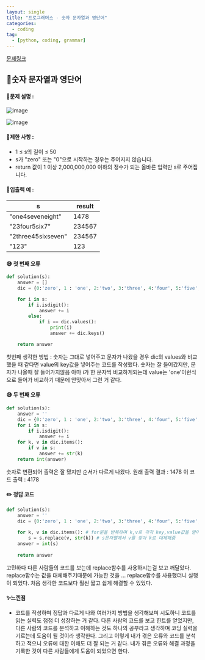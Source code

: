 ```yaml
---
layout: single
title: "프로그래머스 - 숫자 문자열과 영단어"
categories: 
  - coding
tag:
  - [python, coding, grammar]
--- 
```

[문제링크](https://school.programmers.co.kr/learn/courses/30/lessons/81301)  

## 📌숫자 문자열과 영단어

#### 📖문제 설명 :  
![image](https://github.com/user-attachments/assets/a65b9f2c-5847-4439-8e2f-2319c347bd71)

![image](https://github.com/user-attachments/assets/2bd3dbac-9580-4ee8-abc4-29b0efa394ae)


#### 📖제한 사항 :  
- 1 ≤ s의 길이 ≤ 50
- s가 "zero" 또는 "0"으로 시작하는 경우는 주어지지 않습니다.
- return 값이 1 이상 2,000,000,000 이하의 정수가 되는 올바른 입력만 s로 주어집니다.
  
#### 📖입출력 예 : 

|s|result|
|---|---|
|"one4seveneight"|1478|
|"23four5six7"|234567|
|"2three45sixseven"|234567|
|"123"|123|

#### 😅 첫 번째 오류
```python
def solution(s):
    answer = []
    dic = {0:'zero', 1 : 'one', 2:'two', 3:'three', 4:'four', 5:'five', 6:'six', 7:'seven', 8:'eight', 9:'nine'}

    for i in s:
        if i.isdigit():
            answer += i
        else:
            if i == dic.values():
                print(i)
                answer += dic.keys()

    return answer
```
첫번째 생각한 방법 : 숫자는 그대로 넣어주고 문자가 나왔을 경우 dic의 values와 비교했을 때 같다면 value의 key값을 넣어주는 코드를 작성했다.
숫자는 잘 들어갔지만, 문자가 나올때 잘 들어가지않음 아마 i가 한 문자씩 비교하게되는데 value는 'one'이런식으로 들어가 비교하기 때문에 안맞아서 그런 거 같다. 

#### 😅 두 번째 오류
```python
def solution(s):
    answer = ''
    dic = {0:'zero', 1 : 'one', 2:'two', 3:'three', 4:'four', 5:'five', 6:'six', 7:'seven', 8:'eight', 9:'nine'}
    for i in s:
        if i.isdigit():
            answer += i
    for k, v in dic.items():
        if v in s:
            answer += str(k)
    return int(answer)
```
숫자로 변환되어 출력은 잘 됐지만 순서가 다르게 나왔다. 원래 출력 결과 : 1478 이 코드 출력 : 4178

#### ✏️ 정답 코드  
```python
def solution(s):
    answer = ''
    dic = {0:'zero', 1 : 'one', 2:'two', 3:'three', 4:'four', 5:'five', 6:'six', 7:'seven', 8:'eight', 9:'nine'}
    
    for k, v in dic.items(): # for문을 반복하며 k,v로 각각 key,value값을 받아옴
        s = s.replace(v, str(k)) # s문자열에서 v를 찾아 k로 대체해줌
    answer = int(s)
    
    return answer
```
고민하다 다른 사람들의 코드를 보는데 replace함수를 사용하시는걸 보고 깨달았다.
replace함수는 값을 대체해주기때문에 가능한 것을 ... 
replace함수를 사용했더니 실행이 되었다. 처음 생각한 코드보다 훨씬 짧고 쉽게 해결할 수 있었다. 

#### ✨느낀점 
- 코드를 작성하며 정답과 다르게 나와 여러가지 방법을 생각해보며 시도하니 코드를 읽는 실력도 점점 더 성장하는 거 같다.
  다른 사람의 코드를 보고 힌트를 얻었지만, 다른 사람의 코드를 분석하고 이해하는 것도 하나의 공부라고 생각하며 코딩 실력을 기르는데
  도움이 될 것이라 생각한다. 그리고 이렇게 내가 겪은 오류와 코드를 분석하고 적으니 오류에 대한 이해도 더 잘 되는 거 같다.
  내가 겪은 오류와 해결 과정을 기록한 것이 다른 사람들에게 도움이 되었으면 한다. 
